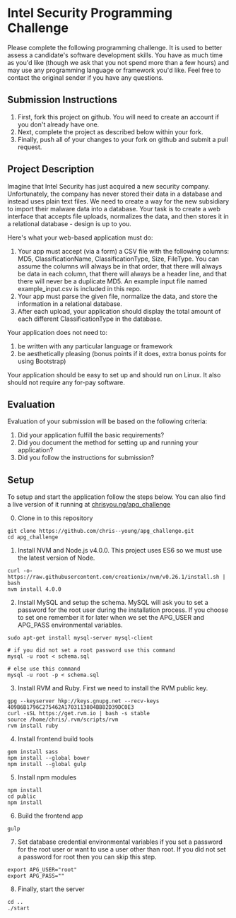 # Intel Security Programming Challenge
Please complete the following programming challenge.  It is used to better assess a candidate's software development skills.   You have as much time as you'd like (though we ask that you not spend more than a few hours) and may use any programming language or framework you'd like.  Feel free to contact the original sender if you have any questions.

## Submission Instructions
1. First, fork this project on github.  You will need to create an account if you don't already have one.
1. Next, complete the project as described below within your fork.
1. Finally, push all of your changes to your fork on github and submit a pull request.

## Project Description
Imagine that Intel Security has just acquired a new security company.  Unfortunately, the company has never stored their data in a database and instead uses plain text files.  We need to create a way for the new subsidiary to import their malware data into a database.  Your task is to create a web interface that accepts file uploads, normalizes the data, and then stores it in a relational database - design is up to you.

Here's what your web-based application must do:

1. Your app must accept (via a form) a CSV file with the following columns: MD5, ClassificationName, ClassificationType, Size, FileType.  You can assume the columns will always be in that order, that there will always be data in each column, that there will always be a header line, and that there will never be a duplicate MD5.  An example input file named example_input.csv is included in this repo.
1. Your app must parse the given file, normalize the data, and store the information in a relational database.
1. After each upload, your application should display the total amount of each different ClassificationType in the database.

Your application does not need to:

1. be written with any particular language or framework
1. be aesthetically pleasing (bonus points if it does, extra bonus points for using Bootstrap)

Your application should be easy to set up and should run on Linux.  It also should not require any for-pay software.

## Evaluation
Evaluation of your submission will be based on the following criteria:

1. Did your application fulfill the basic requirements?
1. Did you document the method for setting up and running your application?
1. Did you follow the instructions for submission?




## Setup

To setup and start the application follow the steps below. You can also find a live version of it running at [chrisyou.ng/apg_challenge](http://www.chrisyou.ng/apg_challenge)

0. Clone in to this repository

  ```
  git clone https://github.com/chris--young/apg_challenge.git
  cd apg_challenge
  ```

1. Install NVM and Node.js v4.0.0. This project uses ES6 so we must use the latest version of Node.

  ```
  curl -o- https://raw.githubusercontent.com/creationix/nvm/v0.26.1/install.sh | bash
  nvm install 4.0.0
  ```

2. Install MySQL and setup the schema. MySQL will ask you to set a password for the root user during the installation process. If you choose to set one remember it for later when we set the APG_USER and APG_PASS environmental variables.

  ```
  sudo apt-get install mysql-server mysql-client

  # if you did not set a root password use this command
  mysql -u root < schema.sql

  # else use this command
  mysql -u root -p < schema.sql
  ```

3. Install RVM and Ruby. First we need to install the RVM public key.

  ```
  gpg --keyserver hkp://keys.gnupg.net --recv-keys 409B6B1796C275462A1703113804BB82D39DC0E3
  curl -sSL https://get.rvm.io | bash -s stable
  source /home/chris/.rvm/scripts/rvm
  rvm install ruby
  ```

4. Install frontend build tools

  ```
  gem install sass
  npm install --global bower
  npm install --global gulp
  ```

5. Install npm modules

  ```
  npm install
  cd public
  npm install
  ```

6. Build the frontend app

  ```
  gulp
  ```

7. Set database credential environmental variables if you set a password for the root user or want to use a user other than root. If you did not set a password for root then you can skip this step.

  ```
  export APG_USER="root"
  export APG_PASS=""
  ```

8. Finally, start the server

  ```
  cd ..
  ./start
  ```
